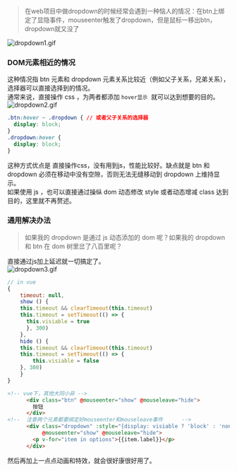 > 在web项目中做dropdown的时候经常会遇到一种恼人的情况：在btn上绑定了显隐事件，mouseenter触发了dropdown，但是鼠标一移出btn，dropdown就又没了

![dropdown1.gif](https://cdn.nlark.com/yuque/0/2019/gif/122315/1575517234592-e91bdfa8-083a-4ae8-9a4a-68e2366bdc7e.gif#align=left&display=inline&height=254&name=dropdown1.gif&originHeight=254&originWidth=361&size=30308&status=done&style=none&width=361)

### DOM元素相近的情况
这种情况指 btn 元素和 dropdown 元素关系比较近（例如父子关系，兄弟关系），选择器可以直接选择到的情况。<br />通常来说，直接操作 css ，为两者都添加 `hover显示`  就可以达到想要的目的。<br />![dropdown2.gif](https://cdn.nlark.com/yuque/0/2019/gif/122315/1575517667118-6d86abe4-1bde-44b8-91a0-a16035169707.gif#align=left&display=inline&height=125&name=dropdown2.gif&originHeight=125&originWidth=284&size=50472&status=done&style=none&width=284)

```css
.btn:hover ~ .dropdown { // 或者父子关系的选择器
  display: block;
}
.dropdown:hover {
  display: block;
}
```

这种方式优点是 直接操作css，没有用到js，性能比较好。缺点就是 btn 和 dropdown 必须在移动中没有空隙，否则无法无缝移动到 dropdown 上维持显示。<br />如果使用 js ，也可以直接通过操纵 dom 动态修改 style 或者动态增减 class 达到目的，这里就不再赘述。


### 通用解决办法
> 如果我的 dropdown 是通过 js 动态添加的 dom 呢？如果我的 dropdown 和 btn 在 dom 树里岔了八百里呢？

直接通过js加上延迟就一切搞定了。<br />![dropdown3.gif](https://cdn.nlark.com/yuque/0/2019/gif/122315/1575518268857-c614b813-f9b7-44f1-8778-de3fbc36ef8c.gif#align=left&display=inline&height=270&name=dropdown3.gif&originHeight=270&originWidth=294&size=44663&status=done&style=none&width=294)

```javascript
// in vue
{
	timeout: null,
	show () {
  	this.timeout && clearTimeout(this.timeout)
  	this.timeout = setTimeout(() => {
  	  this.visiable = true
	  }, 300)
	},
	hide () {
  	this.timeout && clearTimeout(this.timeout)
  	this.timeout = setTimeout(() => {
    	this.visiable = false
  	}, 300)
	}
}
```

```html
<!-- vue下，其他大同小异 -->
      <div class="btn" @mouseenter="show" @mouseleave="hide">
        按钮
      </div>
<!--  注意两个元素都要绑定好mouseenter和mouseleave事件      -->
      <div class="dropdown" :style="{display: visiable ? 'block' : 'none'}" 
           @mouseenter="show" @mouseleave="hide">
        <p v-for="item in options">{{item.label}}</p>
      </div>
```

然后再加上一点点动画和特效，就会很好康很好用了。
